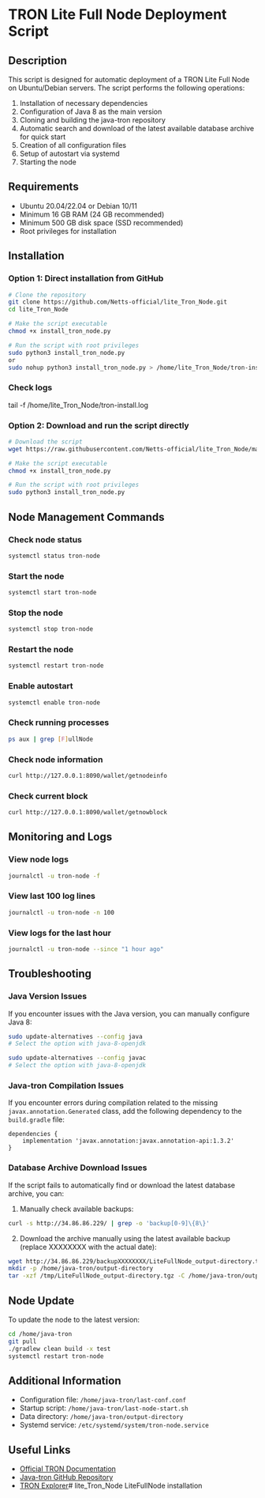 # TRON Lite Full Node Deployment Script

## Description

This script is designed for automatic deployment of a TRON Lite Full Node on Ubuntu/Debian servers. The script performs the following operations:

1. Installation of necessary dependencies
2. Configuration of Java 8 as the main version
3. Cloning and building the java-tron repository
4. Automatic search and download of the latest available database archive for quick start
5. Creation of all configuration files
6. Setup of autostart via systemd
7. Starting the node

## Requirements

- Ubuntu 20.04/22.04 or Debian 10/11
- Minimum 16 GB RAM (24 GB recommended)
- Minimum 500 GB disk space (SSD recommended)
- Root privileges for installation

## Installation

### Option 1: Direct installation from GitHub

```bash
# Clone the repository
git clone https://github.com/Netts-official/lite_Tron_Node.git
cd lite_Tron_Node

# Make the script executable
chmod +x install_tron_node.py

# Run the script with root privileges
sudo python3 install_tron_node.py
or
sudo nohup python3 install_tron_node.py > /home/lite_Tron_Node/tron-install.log 2>&1 &
```
### Check logs
tail -f /home/lite_Tron_Node/tron-install.log

### Option 2: Download and run the script directly

```bash
# Download the script
wget https://raw.githubusercontent.com/Netts-official/lite_Tron_Node/main/install_tron_node.py

# Make the script executable
chmod +x install_tron_node.py

# Run the script with root privileges
sudo python3 install_tron_node.py
```

## Node Management Commands

### Check node status
```bash
systemctl status tron-node
```

### Start the node
```bash
systemctl start tron-node
```

### Stop the node
```bash
systemctl stop tron-node
```

### Restart the node
```bash
systemctl restart tron-node
```

### Enable autostart
```bash
systemctl enable tron-node
```

### Check running processes
```bash
ps aux | grep [F]ullNode
```

### Check node information
```bash
curl http://127.0.0.1:8090/wallet/getnodeinfo
```

### Check current block
```bash
curl http://127.0.0.1:8090/wallet/getnowblock
```

## Monitoring and Logs

### View node logs
```bash
journalctl -u tron-node -f
```

### View last 100 log lines
```bash
journalctl -u tron-node -n 100
```

### View logs for the last hour
```bash
journalctl -u tron-node --since "1 hour ago"
```

## Troubleshooting

### Java Version Issues

If you encounter issues with the Java version, you can manually configure Java 8:

```bash
sudo update-alternatives --config java
# Select the option with java-8-openjdk

sudo update-alternatives --config javac
# Select the option with java-8-openjdk
```

### Java-tron Compilation Issues

If you encounter errors during compilation related to the missing `javax.annotation.Generated` class, add the following dependency to the `build.gradle` file:

```
dependencies {
    implementation 'javax.annotation:javax.annotation-api:1.3.2'
}
```

### Database Archive Download Issues

If the script fails to automatically find or download the latest database archive, you can:

1. Manually check available backups:
```bash
curl -s http://34.86.86.229/ | grep -o 'backup[0-9]\{8\}'
```

2. Download the archive manually using the latest available backup (replace XXXXXXXX with the actual date):
```bash
wget http://34.86.86.229/backupXXXXXXXX/LiteFullNode_output-directory.tgz -O /tmp/LiteFullNode_output-directory.tgz
mkdir -p /home/java-tron/output-directory
tar -xzf /tmp/LiteFullNode_output-directory.tgz -C /home/java-tron/output-directory
```

## Node Update

To update the node to the latest version:

```bash
cd /home/java-tron
git pull
./gradlew clean build -x test
systemctl restart tron-node
```

## Additional Information

- Configuration file: `/home/java-tron/last-conf.conf`
- Startup script: `/home/java-tron/last-node-start.sh`
- Data directory: `/home/java-tron/output-directory`
- Systemd service: `/etc/systemd/system/tron-node.service`

## Useful Links

- [Official TRON Documentation](https://developers.tron.network/)
- [Java-tron GitHub Repository](https://github.com/tronprotocol/java-tron)
- [TRON Explorer](https://tronscan.org/)# lite_Tron_Node
LiteFullNode installation
